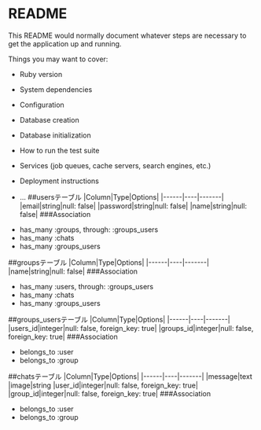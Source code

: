 # README

This README would normally document whatever steps are necessary to get the
application up and running.

Things you may want to cover:

* Ruby version

* System dependencies

* Configuration

* Database creation

* Database initialization

* How to run the test suite

* Services (job queues, cache servers, search engines, etc.)

* Deployment instructions

* ...
##usersテーブル
|Column|Type|Options|
|------|----|-------|
|email|string|null: false|
|password|string|null: false|
|name|string|null: false|
###Association
- has_many :groups, through: :groups_users
- has_many :chats
- has_many :groups_users

##groupsテーブル
|Column|Type|Options|
|------|----|-------|
|name|string|null: false|
###Association
- has_many :users, through: :groups_users
- has_many :chats
- has_many :groups_users

##groups_usersテーブル
|Column|Type|Options|
|------|----|-------|
|users_id|integer|null: false, foreign_key: true|
|groups_id|integer|null: false, foreign_key: true|
###Association
- belongs_to :user
- belongs_to :group


##chatsテーブル
|Column|Type|Options|
|------|----|-------|
|message|text
|image|string
|user_id|integer|null: false, foreign_key: true|
|group_id|integer|null: false, foreign_key: true|
###Association
- belongs_to :user
- belongs_to :group


